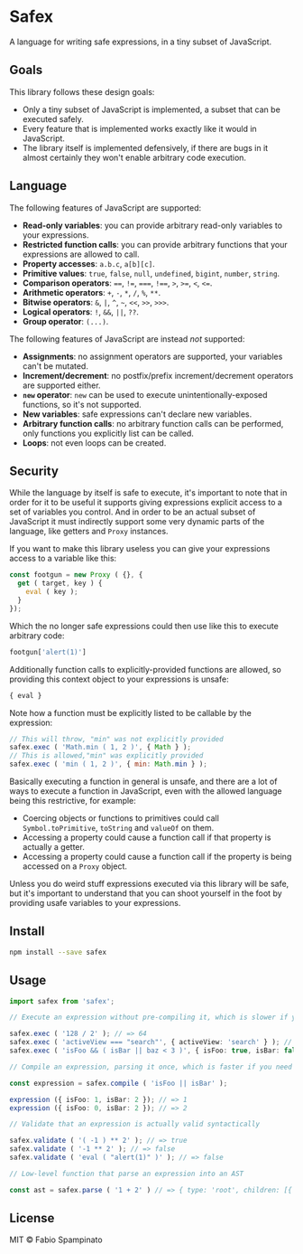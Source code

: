 # Safex

A language for writing safe expressions, in a tiny subset of JavaScript.

## Goals

This library follows these design goals:

- Only a tiny subset of JavaScript is implemented, a subset that can be executed safely.
- Every feature that is implemented works exactly like it would in JavaScript.
- The library itself is implemented defensively, if there are bugs in it almost certainly they won't enable arbitrary code execution.

## Language

The following features of JavaScript are supported:

- **Read-only variables**: you can provide arbitrary read-only variables to your expressions.
- **Restricted function calls**: you can provide arbitrary functions that your expressions are allowed to call.
- **Property accesses**: `a.b.c`, `a[b][c]`.
- **Primitive values**: `true`, `false`, `null`, `undefined`, `bigint`, `number`, `string`.
- **Comparison operators**: `==`, `!=`, `===`, `!==`, `>`, `>=`, `<`, `<=`.
- **Arithmetic operators**: `+`, `-`, `*`, `/`, `%`, `**`.
- **Bitwise operators**: `&`, `|`, `^`, `~`, `<<`, `>>`, `>>>`.
- **Logical operators**: `!`, `&&`, `||`, `??`.
- **Group operator**: `(...)`.

The following features of JavaScript are instead _not_ supported:

- **Assignments**: no assignment operators are supported, your variables can't be mutated.
- **Increment/decrement**: no postfix/prefix increment/decrement operators are supported either.
- **`new` operator**: `new` can be used to execute unintentionally-exposed functions, so it's not supported.
- **New variables**: safe expressions can't declare new variables.
- **Arbitrary function calls**: no arbitrary function calls can be performed, only functions you explicitly list can be called.
- **Loops**: not even loops can be created.

## Security

While the language by itself is safe to execute, it's important to note that in order for it to be useful it supports giving expressions explicit access to a set of variables you control. And in order to be an actual subset of JavaScript it must indirectly support some very dynamic parts of the language, like getters and `Proxy` instances.

If you want to make this library useless you can give your expressions access to a variable like this:

```js
const footgun = new Proxy ( {}, {
  get ( target, key ) {
    eval ( key );
  }
});
```

Which the no longer safe expressions could then use like this to execute arbitrary code:

```ts
footgun['alert(1)']
```

Additionally function calls to explicitly-provided functions are allowed, so providing this context object to your expressions is unsafe:

```js
{ eval }
```

Note how a function must be explicitly listed to be callable by the expression:

```js
// This will throw, "min" was not explicitly provided
safex.exec ( 'Math.min ( 1, 2 )', { Math } );
// This is allowed,"min" was explicitly provided
safex.exec ( 'min ( 1, 2 )', { min: Math.min } );
```

Basically executing a function in general is unsafe, and there are a lot of ways to execute a function in JavaScript, even with the allowed language being this restrictive, for example:

- Coercing objects or functions to primitives could call `Symbol.toPrimitive`, `toString` and `valueOf` on them.
- Accessing a property could cause a function call if that property is actually a getter.
- Accessing a property could cause a function call if the property is being accessed on a `Proxy` object.

Unless you do weird stuff expressions executed via this library will be safe, but it's important to understand that you can shoot yourself in the foot by providing usafe variables to your expressions.

## Install

```sh
npm install --save safex
```

## Usage

```ts
import safex from 'safex';

// Execute an expression without pre-compiling it, which is slower if you need to execute it multiple times

safex.exec ( '128 / 2' ); // => 64
safex.exec ( 'activeView === "search"', { activeView: 'search' } ); // => true
safex.exec ( 'isFoo && ( isBar || baz < 3 )', { isFoo: true, isBar: false, baz: 123 } ); // => false

// Compile an expression, parsing it once, which is faster if you need to execute it multiple times with different variables

const expression = safex.compile ( 'isFoo || isBar' );

expression ({ isFoo: 1, isBar: 2 }); // => 1
expression ({ isFoo: 0, isBar: 2 }); // => 2

// Validate that an expression is actually valid syntactically

safex.validate ( '( -1 ) ** 2' ); // => true
safex.validate ( '-1 ** 2' ); // => false
safex.validate ( 'eval ( "alert(1)" )' ); // => false

// Low-level function that parse an expression into an AST

const ast = safex.parse ( '1 + 2' ) // => { type: 'root', children: [{ type: 'addition', children: [{ type: 'number', value: 1 }, { type: 'number', value: 2 }] }] }
```

## License

MIT © Fabio Spampinato

